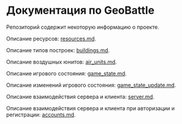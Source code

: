 # Документация по GeoBattle

Репозиторий содержит некоторую информацию о проекте.

Описание ресурсов: [resources.md](resources.md).

Описание типов построек: [buildings.md](buildings.md).

Описание воздушных юнитов: [air_units.md](air_units.md).

Описание игрового состояния: [game_state.md](game_state.md).

Описание изменений игрового состояния: [game_state_update.md](game_state_update.md).

Описание взаимодействия сервера и клиента: [server.md](server.md).

Описание взаимодействия сервера и клиента при авторизации и регистрации: [accounts.md](accounts.md).

